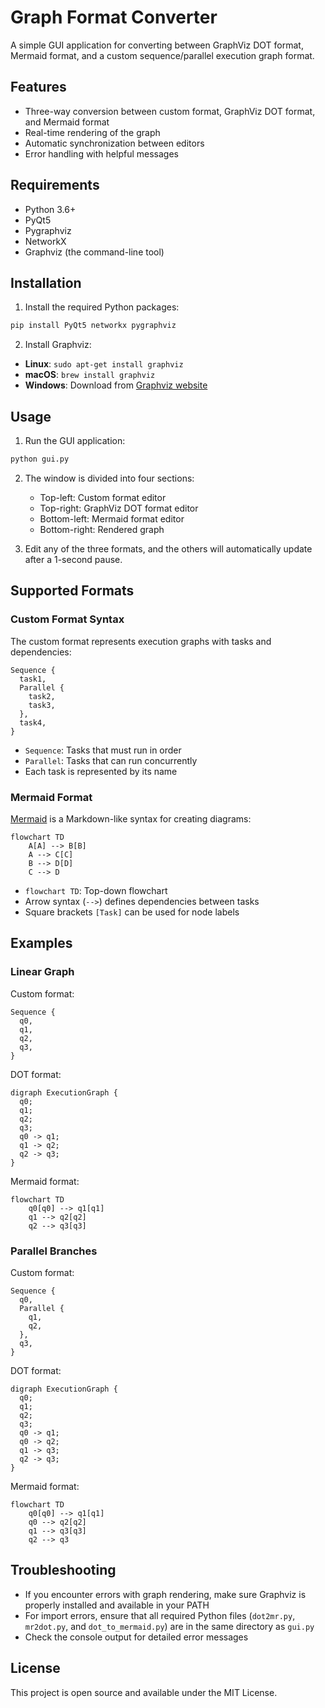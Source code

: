 # Graph Format Converter

A simple GUI application for converting between GraphViz DOT format, Mermaid format, and a custom sequence/parallel execution graph format.

## Features

- Three-way conversion between custom format, GraphViz DOT format, and Mermaid format
- Real-time rendering of the graph
- Automatic synchronization between editors
- Error handling with helpful messages

## Requirements

- Python 3.6+
- PyQt5
- Pygraphviz
- NetworkX
- Graphviz (the command-line tool)

## Installation

1. Install the required Python packages:

```bash
pip install PyQt5 networkx pygraphviz
```

2. Install Graphviz:

- **Linux**: `sudo apt-get install graphviz`
- **macOS**: `brew install graphviz`
- **Windows**: Download from [Graphviz website](https://graphviz.org/download/)

## Usage

1. Run the GUI application:

```bash
python gui.py
```

2. The window is divided into four sections:
   - Top-left: Custom format editor
   - Top-right: GraphViz DOT format editor
   - Bottom-left: Mermaid format editor
   - Bottom-right: Rendered graph

3. Edit any of the three formats, and the others will automatically update after a 1-second pause.

## Supported Formats

### Custom Format Syntax

The custom format represents execution graphs with tasks and dependencies:

```
Sequence {
  task1,
  Parallel {
    task2,
    task3,
  },
  task4,
}
```

- `Sequence`: Tasks that must run in order
- `Parallel`: Tasks that can run concurrently
- Each task is represented by its name

### Mermaid Format

[Mermaid](https://mermaid-js.github.io/) is a Markdown-like syntax for creating diagrams:

```
flowchart TD
    A[A] --> B[B]
    A --> C[C]
    B --> D[D]
    C --> D
```

- `flowchart TD`: Top-down flowchart
- Arrow syntax (`-->`) defines dependencies between tasks
- Square brackets `[Task]` can be used for node labels

## Examples

### Linear Graph

Custom format:
```
Sequence {
  q0,
  q1,
  q2,
  q3,
}
```

DOT format:
```
digraph ExecutionGraph {
  q0;
  q1;
  q2;
  q3;
  q0 -> q1;
  q1 -> q2;
  q2 -> q3;
}
```

Mermaid format:
```
flowchart TD
    q0[q0] --> q1[q1]
    q1 --> q2[q2]
    q2 --> q3[q3]
```

### Parallel Branches

Custom format:
```
Sequence {
  q0,
  Parallel {
    q1,
    q2,
  },
  q3,
}
```

DOT format:
```
digraph ExecutionGraph {
  q0;
  q1;
  q2;
  q3;
  q0 -> q1;
  q0 -> q2;
  q1 -> q3;
  q2 -> q3;
}
```

Mermaid format:
```
flowchart TD
    q0[q0] --> q1[q1]
    q0 --> q2[q2]
    q1 --> q3[q3]
    q2 --> q3
```

## Troubleshooting

- If you encounter errors with graph rendering, make sure Graphviz is properly installed and available in your PATH
- For import errors, ensure that all required Python files (`dot2mr.py`, `mr2dot.py`, and `dot_to_mermaid.py`) are in the same directory as `gui.py`
- Check the console output for detailed error messages

## License

This project is open source and available under the MIT License. 